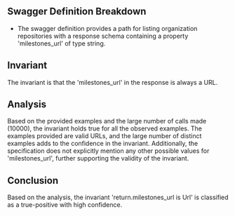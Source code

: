## Swagger Definition Breakdown
- The swagger definition provides a path for listing organization repositories with a response schema containing a property 'milestones_url' of type string.

## Invariant
The invariant is that the 'milestones_url' in the response is always a URL.

## Analysis
Based on the provided examples and the large number of calls made (10000), the invariant holds true for all the observed examples. The examples provided are valid URLs, and the large number of distinct examples adds to the confidence in the invariant. Additionally, the specification does not explicitly mention any other possible values for 'milestones_url', further supporting the validity of the invariant.

## Conclusion
Based on the analysis, the invariant 'return.milestones_url is Url' is classified as a true-positive with high confidence.
